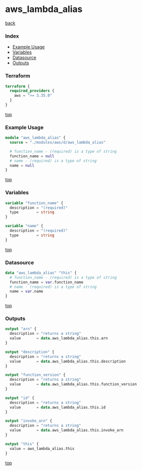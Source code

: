 # aws_lambda_alias

[back](../aws.md)

### Index

- [Example Usage](#example-usage)
- [Variables](#variables)
- [Datasource](#datasource)
- [Outputs](#outputs)

### Terraform

```terraform
terraform {
  required_providers {
    aws = ">= 3.35.0"
  }
}
```

[top](#index)

### Example Usage

```terraform
module "aws_lambda_alias" {
  source = "./modules/aws/d/aws_lambda_alias"

  # function_name - (required) is a type of string
  function_name = null
  # name - (required) is a type of string
  name = null
}
```

[top](#index)

### Variables

```terraform
variable "function_name" {
  description = "(required)"
  type        = string
}

variable "name" {
  description = "(required)"
  type        = string
}
```

[top](#index)

### Datasource

```terraform
data "aws_lambda_alias" "this" {
  # function_name - (required) is a type of string
  function_name = var.function_name
  # name - (required) is a type of string
  name = var.name
}
```

[top](#index)

### Outputs

```terraform
output "arn" {
  description = "returns a string"
  value       = data.aws_lambda_alias.this.arn
}

output "description" {
  description = "returns a string"
  value       = data.aws_lambda_alias.this.description
}

output "function_version" {
  description = "returns a string"
  value       = data.aws_lambda_alias.this.function_version
}

output "id" {
  description = "returns a string"
  value       = data.aws_lambda_alias.this.id
}

output "invoke_arn" {
  description = "returns a string"
  value       = data.aws_lambda_alias.this.invoke_arn
}

output "this" {
  value = aws_lambda_alias.this
}
```

[top](#index)